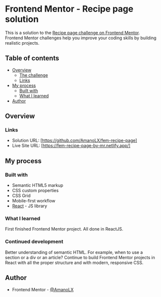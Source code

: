 # Frontend Mentor - Recipe page solution

This is a solution to the [Recipe page challenge on Frontend Mentor](https://www.frontendmentor.io/challenges/recipe-page-KiTsR8QQKm). Frontend Mentor challenges help you improve your coding skills by building realistic projects.

## Table of contents

- [Overview](#overview)
  - [The challenge](#the-challenge)
  - [Links](#links)
- [My process](#my-process)
  - [Built with](#built-with)
  - [What I learned](#what-i-learned)
- [Author](#author)

## Overview

### Links

- Solution URL: [https://github.com/AmanoLX/fem-recipe-page]
- Live Site URL: [https://fem-recipe-page-by-mr.netlify.app/]

## My process

### Built with

- Semantic HTML5 markup
- CSS custom properties
- CSS Grid
- Mobile-first workflow
- [React](https://reactjs.org/) - JS library

### What I learned

First finished Frontend Mentor project. All done in ReactJS.

### Continued development

Better understanding of semantic HTML. For example, when to use a section or a div or an article? Continue to build Frontend Mentor projects in React with all the proper structure and with modern, responsive CSS.

## Author

- Frontend Mentor - [@AmanoLX](https://www.frontendmentor.io/profile/AmanoLX)
